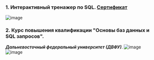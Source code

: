 ### 1. Интерактивный тренажер по SQL. [Сертификат](https://stepik.org/cert/1871051)
![image](https://user-images.githubusercontent.com/110128771/215279762-4ee0ec89-ef08-48b8-9fab-6d957ffc2781.png)
### 2. Курс повышения квалификации "Основы баз данных и SQL запросов".
***Дальневосточный федеральный университет (ДВФУ)***.
![image](https://user-images.githubusercontent.com/110128771/215283155-4d1a2a88-5dd0-4193-bd1a-8eab6ccbd3bd.png)
![image](https://user-images.githubusercontent.com/110128771/215281057-e7f1e845-74bd-4cbe-8c85-26d6a2169d8b.png)
